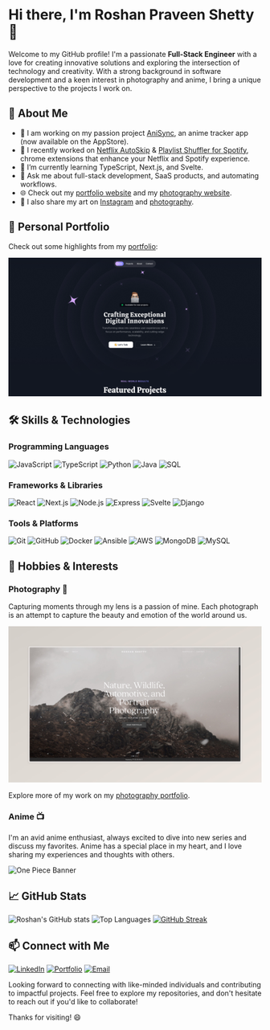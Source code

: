 # Hi there, I'm Roshan Praveen Shetty 👋

Welcome to my GitHub profile! I'm a passionate **Full-Stack Engineer** with a love for creating innovative solutions and exploring the intersection of technology and creativity. With a strong background in software development and a keen interest in photography and anime, I bring a unique perspective to the projects I work on.

## 🚀 About Me

- 🔭 I am working on my passion project [AniSync](https://getanisync.vercel.app/), an anime tracker app (now available on the AppStore).
- 🔭 I recently worked on [Netflix AutoSkip](https://chromewebstore.google.com/detail/netflix-autoskip/ccneeceepbhmgaonnhcbhbmhfomnpnfh?authuser=0&hl=en) & [Playlist Shuffler for Spotify](https://chromewebstore.google.com/detail/playlist-shuffler-perfect/ijblgikblehedakbkdpbjcjabomboaep?authuser=0&hl=en), chrome extensions that enhance your Netflix and Spotify experience.
- 🌱 I’m currently learning TypeScript, Next.js, and Svelte.
- 💬 Ask me about full-stack development, SaaS products, and automating workflows.
- 🌐 Check out my [portfolio website](https://roshanpshetty.vercel.app/) and my [photography website](https://roshanshetty.mypixieset.com/).
- 🎨 I also share my art on [Instagram](https://www.instagram.com/roshandraws) and [photography](https://www.instagram.com/_shettyroshan/).

## 🌟 Personal Portfolio 

Check out some highlights from my [portfolio](https://roshanpshetty.vercel.app/):

[![Portfolio Preview](src/lib/assets/landing.png)](https://roshanpshetty.vercel.app/)


## 🛠️ Skills & Technologies

### Programming Languages
<p align="left">
  <img src="https://img.shields.io/badge/JavaScript-F7DF1E?style=for-the-badge&logo=javascript&logoColor=black" alt="JavaScript"/>
  <img src="https://img.shields.io/badge/TypeScript-007ACC?style=for-the-badge&logo=typescript&logoColor=white" alt="TypeScript"/>
  <img src="https://img.shields.io/badge/Python-3776AB?style=for-the-badge&logo=python&logoColor=white" alt="Python"/>
  <img src="https://img.shields.io/badge/Java-007396?style=for-the-badge&logo=java&logoColor=white" alt="Java"/>
  <img src="https://img.shields.io/badge/SQL-4479A1?style=for-the-badge&logo=sql&logoColor=white" alt="SQL"/>
</p>

### Frameworks & Libraries
<p align="left">
  <img src="https://img.shields.io/badge/React-61DAFB?style=for-the-badge&logo=react&logoColor=black" alt="React"/>
  <img src="https://img.shields.io/badge/Next.js-000000?style=for-the-badge&logo=next.js&logoColor=white" alt="Next.js"/>
  <img src="https://img.shields.io/badge/Node.js-339933?style=for-the-badge&logo=node.js&logoColor=white" alt="Node.js"/>
  <img src="https://img.shields.io/badge/Express.js-000000?style=for-the-badge&logo=express&logoColor=white" alt="Express"/>
  <img src="https://img.shields.io/badge/Svelte-FF3E00?style=for-the-badge&logo=svelte&logoColor=white" alt="Svelte"/>
  <img src="https://img.shields.io/badge/Django-092E20?style=for-the-badge&logo=django&logoColor=white" alt="Django"/>
</p>

### Tools & Platforms
<p align="left">
  <img src="https://img.shields.io/badge/Git-F05032?style=for-the-badge&logo=git&logoColor=white" alt="Git"/>
  <img src="https://img.shields.io/badge/GitHub-181717?style=for-the-badge&logo=github&logoColor=white" alt="GitHub"/>
  <img src="https://img.shields.io/badge/Docker-2496ED?style=for-the-badge&logo=docker&logoColor=white" alt="Docker"/>
  <img src="https://img.shields.io/badge/Ansible-EE0000?style=for-the-badge&logo=ansible&logoColor=white" alt="Ansible"/>
  <img src="https://img.shields.io/badge/AWS-232F3E?style=for-the-badge&logo=amazon-aws&logoColor=white" alt="AWS"/>
  <img src="https://img.shields.io/badge/MongoDB-47A248?style=for-the-badge&logo=mongodb&logoColor=white" alt="MongoDB"/>
  <img src="https://img.shields.io/badge/MySQL-4479A1?style=for-the-badge&logo=mysql&logoColor=white" alt="MySQL"/>
</p>

## 🎨 Hobbies & Interests

### Photography 📸 
Capturing moments through my lens is a passion of mine. Each photograph is an attempt to capture the beauty and emotion of the world around us. 

[![Photography Preview](src/lib/assets/photography.jpeg)](https://roshanshetty.mypixieset.com/)

Explore more of my work on my [photography portfolio](https://roshanshetty.mypixieset.com/).

### Anime 📺
I'm an avid anime enthusiast, always excited to dive into new series and discuss my favorites. Anime has a special place in my heart, and I love sharing my experiences and thoughts with others.

![One Piece Banner](https://mir-s3-cdn-cf.behance.net/project_modules/max_3840/e71145201456469.667499b196cba.jpg)

## 📈 GitHub Stats

![Roshan's GitHub stats](https://github-readme-stats.vercel.app/api?username=RoshanPShetty&show_icons=true&theme=radical)
![Top Languages](https://github-readme-stats.vercel.app/api/top-langs/?username=RoshanPShetty&layout=compact&theme=radical)
[![GitHub Streak](https://streak-stats.demolab.com?user=RoshanPShetty&theme=radical&date_format=M%20j%5B%2C%20Y%5D)](https://git.io/streak-stats)

## 📫 Connect with Me

<p align="left">
  <a href="https://www.linkedin.com/in/roshanpshetty" target="_blank"><img src="https://img.shields.io/badge/LinkedIn-0077B5?style=for-the-badge&logo=linkedin&logoColor=white" alt="LinkedIn"/></a>
  <a href="https://roshanpshetty.netlify.app/" target="_blank"><img src="https://img.shields.io/badge/Portfolio-000000?style=for-the-badge&logo=About.me&logoColor=white" alt="Portfolio"/></a>
  <a href="mailto:roshanshetty2000@gmail.com" target="_blank"><img src="https://img.shields.io/badge/Email-D14836?style=for-the-badge&logo=gmail&logoColor=white" alt="Email"/></a>
</p>

Looking forward to connecting with like-minded individuals and contributing to impactful projects. Feel free to explore my repositories, and don't hesitate to reach out if you'd like to collaborate!

Thanks for visiting! 😄
